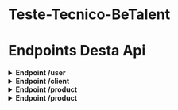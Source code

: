 # Teste-Tecnico-BeTalent

# Endpoints Desta Api

<details>
  <summary><strong>Endpoint /user</strong></summary>

### <code class="post">POST</code> /user/signup
<details>
  <summary>📃 Body</summary>

```json
{
  "email":"email@hotmail.com",
  "password":"senha"
}
```
</details>

<details>
  <summary class="created">✅ Response Created - 201</summary>

```json
{
  "message": "user created successfully",
}
```
</details>

<details>
  <summary class="badrequest">❌ Response Bad Request - 400</summary>
Quando o campo do email ou password estão faltando

```json
{
  "message": "all fields are required"
}
```
</details>

<details>
  <summary class="badrequest">❌ Response Bad Request - 400</summary>
Quando o email inserido é inválido

```json
{
  "message": "email is invalid"
}
```
</details>

<details>
  <summary class="conflict">❌ Response Conflict - 409</summary>
Quando o usuario ja existe

```json
{
  "message": "user already exist"
}
```
</details>

### <code class="get">POST</code> /user/login
<details>
  <summary>📃 Body</summary>

```json
{
  "email":"email@hotmail.com",
  "password":"senha"
}
```
</details>

<details>
  <summary class="ok">✅ Response OK - 200</summary>

```json
{
  "type": "bearer",
  "value": "oat_Nw.Ymg5c09qVXVycVdBaGFyOVVmUURYSUtOU2I5UGxURHRmV0IwemdWcjQzMzkwNzU4Mw"
}
```
</details>

<details>
  <summary class="badrequest">❌ Response Bad Request - 400</summary>
Quando o campo do email ou password estão faltando

```json
{
  "message": "all fields are required"
}
```
</details>

<details>
  <summary class="badrequest">❌ Response Bad Request - 400</summary>
Quando o campo do email ou password são incorretos

```json
{
  "message": "password or email is incorrect"
}
```
</details>

</details>

<details>
  <summary><strong>Endpoint /client</strong></summary>

<details>
  <summary class="unauthorized">❌ Response Unauthorized - 401</summary>
  Quando tenta acessar qualquer uma das rotas sem o Bearer Token

```json
{
  "errors": [
    {
      "message": "Unauthorized access"
    }
  ]
}
```
</details>

### <code class="post">POST - CREATED</code> /client
<details>
  <summary>📃 Body</summary>

```json
{
  "nome": "Matheus",
  "cpf":"40615522955",
  "endereco":{
    "estado":"Santa Catarina",
    "cidade":"Florianopolis",
    "rua":"rua casa",
    "numero_casa": 2
  },
  "telefone":{
    "ddd":47,
    "numero":94840394 
  }
}
```
</details>

<details>
  <summary class="created">✅ Response Created - 201</summary>

```json
{
  "message": "customer created successfully"
}
```
</details>

<details>
  <summary class="badrequest">❌ Response Bad Request - 400</summary>
Quando o cpf é inválido

```json
{
  "message": "CPF is invalid"
}
```
</details>

<details>
  <summary class="badrequest">❌ Response Bad Request - 400</summary>
Quando um dos campos estão faltando

```json
{
  "message": "all fields are required"
}
```
</details>

<details>
  <summary class="badrequest">❌ Response Bad Request - 400</summary>
Quando o email inserido é inválido

```json
{
  "message": "email is invalid"
}
```
</details>

<details>
  <summary class="badrequest">❌ Response Bad Request - 400</summary>
Quando o cliente ja existe

```json
{
  "message": "error when registering the customer"
}
```
</details>

### <code class="get">GET - INDEX</code> /client

<details>
  <summary class="ok">✅ Response Ok - 200</summary>

```json
{
  "data": [
    {
      "id": 1,
      "nome": "Matheus",
      "cpf": "40615522955",
      "createdAt": "2024-07-17T17:40:10.000+00:00",
      "updatedAt": "2024-07-17T17:40:10.000+00:00",
      "endereco": {
        "id": 1,
        "clientId": 1,
        "estado": "Santa Catarina",
        "cidade": "Florianopolis",
        "rua": "rua casa",
        "numeroCasa": 2
      },
      "telefone": {
        "id": 1,
        "clientId": 1,
        "ddd": 47,
        "numero": 94840394
      }
    }
  ]
}
```

Caso não possua algo no banco de dados

```json
{
  "data": []
}
```
</details>

### <code class="get">GET - SHOW</code> /client/:id?mes=07&ano=2024

<details>
  <summary class="Ok">✅ Response Ok - 200</summary>

```json
{
  "data": {
    "cliente": [
      {
        "id": 1,
        "nome": "Matheus",
        "cpf": "40615522955",
        "endereco": {
          "id": 1,
          "clientId": 1,
          "estado": "Santa Catarina",
          "cidade": "Florianopolis",
          "rua": "rua casa",
          "numeroCasa": 2
        },
        "telefone": {
          "id": 1,
          "clientId": 1,
          "ddd": 47,
          "numero": 94840394
        }
      }
    ],
    "vendas": [
    {
        "id": 2,
        "clientId": 1,
        "productId": 12,
        "quantidade": 2,
        "precoUnitario": 240,
        "precoTotal": 480,
        "createdAt": "2024-07-17T17:54:48.000+00:00",
      },
      {
        "id": 1,
        "clientId": 1,
        "productId": 22,
        "quantidade": 1,
        "precoUnitario": 240,
        "precoTotal": 240,
        "createdAt": "2024-07-17T17:54:00.000+00:00",
      }
    ]
  }
}
```
Caso não seja passado mês e ano, as vendas serão filtradas por ID de forma decrescente
</details>

<details>
  <summary class="badrequest">❌ Response Bad Request - 400</summary>
Quando não é passado o id

```json
{
  "message": "error in listing customers and sales"
}
```
</details>

### <code class="put">PUT - UPDATE</code> /client/:id
<details>
  <summary>📃 Body</summary>

```json
{
  "nome": "Matheus",
  "cpf":"40615522955",
  "endereco":{
    "estado":"Santa Catarina",
    "cidade":"Florianopolis",
    "rua":"rua casa",
    "numero_casa": 2
  },
  "telefone":{
    "ddd":47,
    "numero":94840394 
  }
}
```
</details>

<details>
  <summary class="ok">✅ Response Ok - 200</summary>

```json
{
  "message": "customer updated successfully"
}
```
</details>

<details>
  <summary class="badrequest">❌ Response Bad Request - 400</summary>
Quando é passado um ID de um cliente não existente

```json
{
  "message": "customer not found"
}
```
</details>

<details>
  <summary class="badrequest">❌ Response Bad Request - 400</summary>

```json
{
  "message": "failed to updated"
}
```
</details>

### <code class="delete">DELETE - DESTROY</code> /client/:id 

<details>
  <summary class="ok">✅ Response Ok - 200</summary>

```json
{
  "message": "customer deleted successfully"
}
```
</details>

<details>
  <summary class="badrequest">❌ Response Bad Request - 400</summary>
Quando é passado um ID de um cliente não existente

```json
{
  "message": "customer not found"
}
```
</details>

</details>

<details>
  <summary><strong>Endpoint /product</strong></summary>

### <code class="post">POST - STORE</code> /product
<details>
  <summary>📃 Body</summary>

```form
{
  "nome": "geladeira",
  "quantidade_estoque": 1,
  "valor": 219.00,
  "descricao": "é uma geladeira"
  "imagem": "geladeira.jpg"
}
```
</details>

<details>
  <summary class="created">✅ Response Created - 201</summary>

```json
{
  "message": "user created successfully",
}
```
</details>

<details>
  <summary class="badrequest">❌ Response Bad Request - 400</summary>
Quando um dos campos então faltando

```json
{
  "message": "all fields are required"
}
```
</details>

<details>
  <summary class="badrequest">❌ Response Bad Request - 400</summary>

```json
{
  "message": "error when listing products"
}
```
</details>

### <code class="get">GET - INDEX</code> /product

<details>
  <summary class="ok">✅ Response Ok - 200</summary>

```json
{
  "data": [
    {
      "nome": "geladeira",
      "quantidade_estoque": 1,
      "valor": 219.00,
      "descricao": "é uma geladeira"
      "imagem": "geladeira.jpg"
    }
  ]
}
```
</details>

### <code class="get">GET - SHOW</code> /product/:id

<details>
  <summary class="ok">✅ Response Ok - 200</summary>

```json
{
  "data": [
    {
      "nome": "geladeira",
      "quantidade_estoque": 1,
      "valor": 219.00,
      "descricao": "é uma geladeira"
      "imagem": "geladeira.jpg"
    }
  ]
}
```
</details>

<details>
  <summary class="badrequest">❌ Response Bad Request - 400</summary>
quando o ID passado não existe
  
```json
{
  "message": "id does not exist"
}
```
</details>

### <code class="put">PUT - UPDATE</code> /product/:id

<details>
  <summary>📃 Body</summary>

```form
{
  "nome": "geladeira",
  "quantidade_estoque": 1,
  "valor": 219.00,
  "descricao": "é uma geladeira"
  "imagem": "geladeira.jpg"
}
```
</details>

<details>
  <summary class="ok">✅ Response Ok - 200</summary>

```json
{
  "message": "product updated successfully",
}
```
Caso seja passado um ID que foi deletado

```json
{
  "message": "product successfully restored",
}
```

</details>

<details>
  <summary class="badrequest">❌ Response Bad Request - 400</summary>
quando o ID passado não existe
  
```json
{
  "message": "product not found"
}
```
</details>

### <code class="delete">DELETE - DESTROY</code> /product/:id

<details>
  <summary class="ok">✅ Response Ok - 200</summary>

```json
{
  "message": "product deleted successfully"
}
```

</details>

<details>
  <summary class="badrequest">❌ Response Bad Request - 400</summary>
quando o ID passado não existe
  
```json
{
  "message": "product not found"
}
```
</details>

</details>

<details>
  <summary><strong>Endpoint /product</strong></summary>

### <code class="post">POST - STORE</code> /sell
<details>
  <summary>📃 Body</summary>

```form
{
  "client_id": 1,
  "product_id": 1,
  "quantidade": 2
}
```
</details>

<details>
  <summary class="ok">✅ Response Ok - 200</summary>

```json
{
  "message": "sell created successfully",
  "data": {
    "cliente": {
      "nome": "Matheus",
      "cpf": "40615522955"
    },
    "produto": {
      "nome": "fogao",
      "imagem": "x6mv2m0vsih7cgsmpiyq01zd.webp",
      "descricao": "é um fogão",
      "quantidade_estoque": 1,
      "valor": 239.99
    },
    "quantidade": 1,
    "preco_unitario": 239.99,
    "preco_total": 239.99
  }
}
```

</details>

<details>
  <summary class="badrequest">❌ Response Bad Request - 400</summary>
Quando o client_id passado não existe
  
```json
{
  "message": "client not found"
}
```
</details>

<details>
  <summary class="badrequest">❌ Response Bad Request - 400</summary>
Quando o product_id passado não existe
  
```json
{
  "message": "product not found"
}
```
</details>

<details>
  <summary class="badrequest">❌ Response Bad Request - 400</summary>
Quando a quantidade inserida e maior que quantidade em estoque do produto
  
```json
{
  "message": "product out of stock"
}
```
</details>
